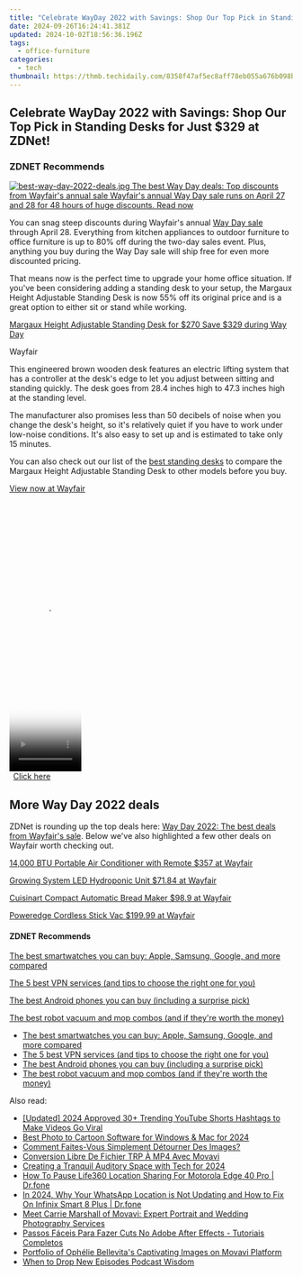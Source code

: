```yaml
---
title: "Celebrate WayDay 2022 with Savings: Shop Our Top Pick in Standing Desks for Just $329 at ZDNet!"
date: 2024-09-26T16:24:41.381Z
updated: 2024-10-02T18:56:36.196Z
tags:
  - office-furniture
categories:
  - tech
thumbnail: https://thmb.techidaily.com/8358f47af5ec8aff78eb055a676b098baa58d37b0eb3993597fb253da585f204.jpg
---
```


## Celebrate WayDay 2022 with Savings: Shop Our Top Pick in Standing Desks for Just $329 at ZDNet!

### **ZDNET** Recommends

[![best-way-day-2022-deals.jpg](https://www.zdnet.com/a/img/resize/d2387210e096ba2e5a0f57dfa6f90a503eb0d55d/2022/04/27/4e9d3b65-8c00-4cad-90b3-93ab7a00f3c0/best-way-day-2022-deals.jpg?auto=webp&fit=crop&frame=1&height=238.5&width=459) The best Way Day deals: Top discounts from Wayfair's annual sale Wayfair's annual Way Day sale runs on April 27 and 28 for 48 hours of huge discounts.  Read now](https://www.zdnet.com/article/best-way-day-deals/)

You can snag steep discounts during Wayfair's annual [Way Day sale](https://www.zdnet.com/article/best-way-day-deals/) through April 28\. Everything from kitchen appliances to outdoor furniture to office furniture is up to 80% off during the two-day sales event. Plus, anything you buy during the Way Day sale will ship free for even more discounted pricing. 

That means now is the perfect time to upgrade your home office situation. If you've been considering adding a standing desk to your setup, the Margaux Height Adjustable Standing Desk is now 55% off its original price and is a great option to either sit or stand while working. 

[Margaux Height Adjustable Standing Desk for $270 Save $329 during Way Day](https://www.anrdoezrs.net/click-9041660-15735083?url=https%3A%2F%2Fwww.wayfair.com%2Ffurniture%2Fpdp%2Fupper-square-margaux-height-adjustable-standing-desk-w006059911.html&sid=zd-%5F%5FCOM%5FCLICK%5FID%5F%5F-dtp) 

Wayfair

This engineered brown wooden desk features an electric lifting system that has a controller at the desk's edge to let you adjust between sitting and standing quickly. The desk goes from 28.4 inches high to 47.3 inches high at the standing level.

The manufacturer also promises less than 50 decibels of noise when you change the desk's height, so it's relatively quiet if you have to work under low-noise conditions. It's also easy to set up and is estimated to take only 15 minutes.

You can also check out our list of the [best standing desks](https://www.zdnet.com/home-and-office/smart-office/best-standing-desks/) to compare the Margaux Height Adjustable Standing Desk to other models before you buy. 

[View now at Wayfair](https://www.anrdoezrs.net/click-9041660-15735083?url=https%3A%2F%2Fwww.wayfair.com%2Ffurniture%2Fpdp%2Fupper-square-margaux-height-adjustable-standing-desk-w006059911.html&sid=zd-%5F%5FCOM%5FCLICK%5FID%5F%5F-dtp) 

<!-- affiliate ads begin -->
<span id="1975658">
					<video width="128" height="480" style="cursor:pointer"
           poster="//a.impactradius-go.com/display-clicktoplayimage/1975658.png"
           onclick="if(!this.playClicked){this.play();this.setAttribute('controls',true);this.playClicked=true;}">
	   <source src="//a.impactradius-go.com/display-ad/22993-1975658">
	   <img src="//a.impactradius-go.com/display-clicktoplayimage/1975658.png" style="border: none; height: 100%; width: 100%; object-fit: contain">
	</video>
	<div style="width:80px;text-align:center"><a href="javascript:window.open(decodeURIComponent('https%3A%2F%2Fhomestyler.sjv.io%2Fc%2F5597632%2F1975658%2F22993'), '_blank');void(0);">Click here</a></div>
</span>
<img height="0" width="0" src="https://imp.pxf.io/i/5597632/1975658/22993" style="position:absolute;visibility:hidden;" border="0" />
<!-- affiliate ads end -->

## More Way Day 2022 deals

ZDNet is rounding up the top deals here: [Way Day 2022: The best deals from Wayfair's sale](https://www.zdnet.com/article/best-way-day-deals/). Below we've also highlighted a few other deals on Wayfair worth checking out.

[14,000 BTU Portable Air Conditioner with Remote $357 at Wayfair](https://go.shopyourlikes.com/pi/57b1affae07d0329f9a4b3b0c0954f23e94a230b?afId=614548&afCampaignId=zd-%5F%5FCOM%5FCLICK%5FID%5F%5F-dtp&afCreativeId=2993&afPlacementId=2)

[Growing System LED Hydroponic Unit $71.84 at Wayfair](https://go.shopyourlikes.com/pi/d4e43dad64d38c20e8f1d176bd2041ecc1ddc221?afId=614548&afCampaignId=zd-%5F%5FCOM%5FCLICK%5FID%5F%5F-dtp&afCreativeId=2993&afPlacementId=2)

[Cuisinart Compact Automatic Bread Maker $98.9 at Wayfair](https://go.shopyourlikes.com/pi/90aea63ece32ff26b39f377c79ae2062f8a7c587?afId=614548&afCampaignId=zd-%5F%5FCOM%5FCLICK%5FID%5F%5F-dtp&afCreativeId=2993&afPlacementId=2)

[Poweredge Cordless Stick Vac $199.99 at Wayfair](https://www.anrdoezrs.net/click-9041660-15735083?url=https%3A%2F%2Fwww.wayfair.com%2Fappliances%2Fpdp%2Fbissell-poweredge-cordless-stick-vac-bse10145.html&sid=zd-%5F%5FCOM%5FCLICK%5FID%5F%5F-dtp)

#### **ZDNET** Recommends

[The best smartwatches you can buy: Apple, Samsung, Google, and more compared](https://www.zdnet.com/article/best-smartwatch/ "The best smartwatches you can buy: Apple, Samsung, Google, and more compared")

[The 5 best VPN services (and tips to choose the right one for you)](https://www.zdnet.com/article/best-vpn/ "The 5 best VPN services (and tips to choose the right one for you)")

[The best Android phones you can buy (including a surprise pick)](https://www.zdnet.com/article/best-android-phone/ "The best Android phones you can buy (including a surprise pick)")

[The best robot vacuum and mop combos (and if they're worth the money)](https://www.zdnet.com/article/best-robot-vacuum-mop/ "The best robot vacuum and mop combos (and if they're worth the money)")

* [The best smartwatches you can buy: Apple, Samsung, Google, and more compared](https://www.zdnet.com/article/best-smartwatch/ "The best smartwatches you can buy: Apple, Samsung, Google, and more compared")
* [The 5 best VPN services (and tips to choose the right one for you)](https://www.zdnet.com/article/best-vpn/ "The 5 best VPN services (and tips to choose the right one for you)")
* [The best Android phones you can buy (including a surprise pick)](https://www.zdnet.com/article/best-android-phone/ "The best Android phones you can buy (including a surprise pick)")
* [The best robot vacuum and mop combos (and if they're worth the money)](https://www.zdnet.com/article/best-robot-vacuum-mop/ "The best robot vacuum and mop combos (and if they're worth the money)")

<ins class="adsbygoogle"
     style="display:block"
     data-ad-format="autorelaxed"
     data-ad-client="ca-pub-7571918770474297"
     data-ad-slot="1223367746"></ins>

<ins class="adsbygoogle"
     style="display:block"
     data-ad-client="ca-pub-7571918770474297"
     data-ad-slot="8358498916"
     data-ad-format="auto"
     data-full-width-responsive="true"></ins>

<span class="atpl-alsoreadstyle">Also read:</span>
<div><ul>
<li><a href="https://youtube-web.techidaily.com/ed-2024-approved-30plus-trending-youtube-shorts-hashtags-to-make-videos-go-viral/"><u>[Updated] 2024 Approved 30+ Trending YouTube Shorts Hashtags to Make Videos Go Viral</u></a></li>
<li><a href="https://fox-boxes.techidaily.com/best-photo-to-cartoon-software-for-windows-and-mac-for-2024/"><u>Best Photo to Cartoon Software for Windows & Mac for 2024</u></a></li>
<li><a href="https://win-info.techidaily.com/comment-faites-vous-simplement-detourner-des-images/"><u>Comment Faites-Vous Simplement Détourner Des Images?</u></a></li>
<li><a href="https://win-info.techidaily.com/conversion-libre-de-fichier-trp-a-mp4-avec-movavi/"><u>Conversion Libre De Fichier TRP À MP4 Avec Movavi</u></a></li>
<li><a href="https://extra-hints.techidaily.com/creating-a-tranquil-auditory-space-with-tech-for-2024/"><u>Creating a Tranquil Auditory Space with Tech for 2024</u></a></li>
<li><a href="https://location-social.techidaily.com/how-to-pause-life360-location-sharing-for-motorola-edge-40-pro-drfone-by-drfone-virtual-android/"><u>How To Pause Life360 Location Sharing For Motorola Edge 40 Pro | Dr.fone</u></a></li>
<li><a href="https://fix-guide.techidaily.com/in-2024-why-your-whatsapp-location-is-not-updating-and-how-to-fix-on-infinix-smart-8-plus-drfone-by-drfone-virtual-android/"><u>In 2024, Why Your WhatsApp Location is Not Updating and How to Fix On Infinix Smart 8 Plus | Dr.fone</u></a></li>
<li><a href="https://win-info.techidaily.com/meet-carrie-marshall-of-movavi-expert-portrait-and-wedding-photography-services/"><u>Meet Carrie Marshall of Movavi: Expert Portrait and Wedding Photography Services</u></a></li>
<li><a href="https://win-info.techidaily.com/passos-faceis-para-fazer-cuts-no-adobe-after-effects-tutoriais-completos/"><u>Passos Fáceis Para Fazer Cuts No Adobe After Effects - Tutoriais Completos</u></a></li>
<li><a href="https://win-info.techidaily.com/portfolio-of-ophelie-bellevitas-captivating-images-on-movavi-platform/"><u>Portfolio of Ophélie Bellevita's Captivating Images on Movavi Platform</u></a></li>
<li><a href="https://fox-blue.techidaily.com/when-to-drop-new-episodes-podcast-wisdom/"><u>When to Drop New Episodes Podcast Wisdom</u></a></li>
</ul></div>

